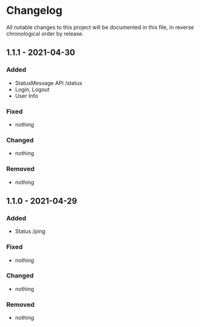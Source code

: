 # Changelog

All notable changes to this project will be documented in this file, in reverse chronological order by release.

## 1.1.1 - 2021-04-30

### Added
- StatusMessage API /status
- Login, Logout
- User Info

### Fixed
- nothing

### Changed
- nothing

### Removed
- nothing

## 1.1.0 - 2021-04-29

### Added
- Status /ping

### Fixed
- nothing

### Changed
- nothing

### Removed
- nothing